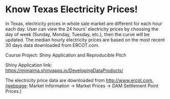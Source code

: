 Know Texas Electricity Prices!
=============================
In Texas, electricity prices in whole sale market are different for each hour each day.
User can view the 24 hours' electricity prices by choosing the day of week (Sunday, Monday, Tuesday, etc.), then the curve will be updated.
The median hourly electricity prices are based on the most recent 30 days data downloaded from ERCOT.com.

Course Project: Shiny Application and Reproducible Pitch

Shiny Application link:  https://mimaima.shinyapps.io/DevelopingDataProducts/

The electricity price data are downloaded from http://www.ercot.com.(webpage: Market Information -> Market Prices -> DAM Settlement Point Prices.)
